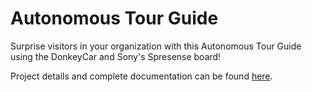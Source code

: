 # Autonomous Tour Guide

Surprise visitors in your organization with this Autonomous Tour Guide using the DonkeyCar and Sony's Spresense board!

Project details and complete documentation can be found [here](https://www.hackster.io/abdullahsadiq/autonomous-tour-guide-5d83f3).
